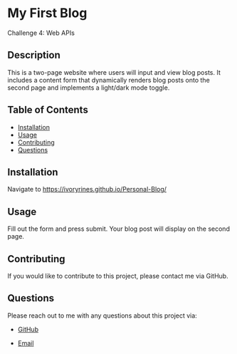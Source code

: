 # My First Blog
Challenge 4: Web APIs
  
  ## Description 
  This is a two-page website where users will input and view blog posts. It includes a content form that dynamically renders blog posts onto the  second page and implements a light/dark mode toggle.

  ## Table of Contents
  - [Installation](#installation)
  - [Usage](#usage)
  - [Contributing](#contributing)
  - [Questions](#questions)

  ## Installation
  Navigate to https://ivoryrines.github.io/Personal-Blog/

  ## Usage
  Fill out the form and press submit. Your blog post will display on the second page.

  ## Contributing
  If you would like to contribute to this project, please contact me via GitHub.

  ## Questions
  Please reach out to me with any questions about this project via:
  - [GitHub](https://github.com/IvoryRines)
  
  - [Email](replays_flyers_0q@icloud.com)